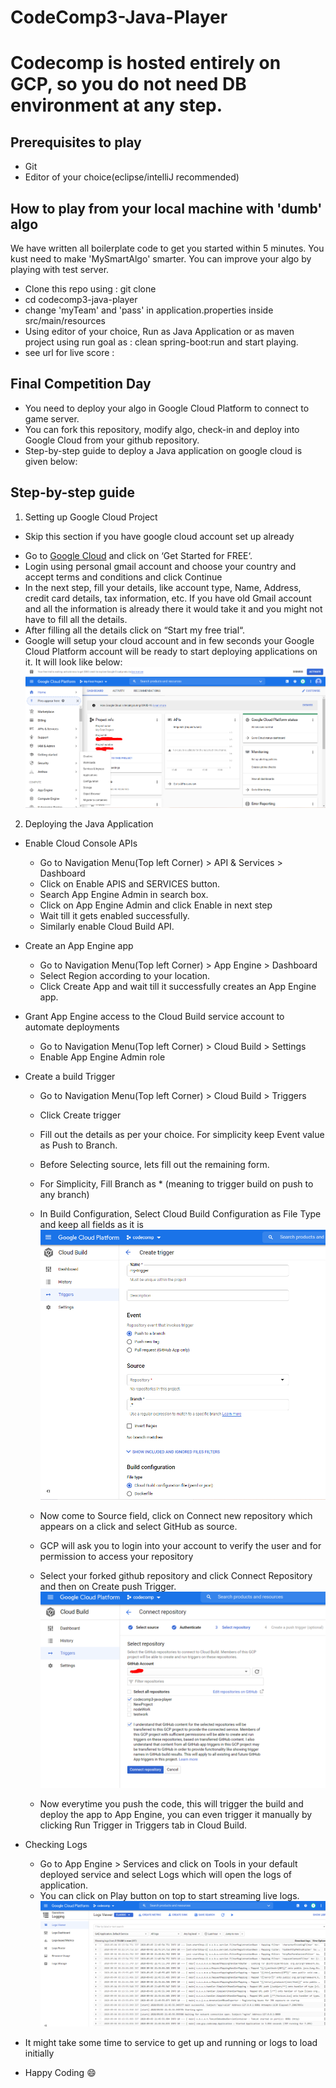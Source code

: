 # CodeComp3-Java-Player

# Codecomp is hosted entirely on GCP, so you do not need DB environment at any step.

## Prerequisites to play
- Git
- Editor of your choice(eclipse/intelliJ recommended)

## How to play from your local machine with 'dumb' algo
We have written all boilerplate code to get you started within 5 minutes. You kust need to make 'MySmartAlgo' smarter. You can improve your algo by playing with test server.
- Clone this repo using : git clone <Link of this repo>
- cd codecomp3-java-player
- change 'myTeam' and 'pass' in application.properties inside src/main/resources
- Using editor of your choice, Run as Java Application or as maven project using run goal as : clean spring-boot:run and start playing.
- see url for live score : <leaderboard URL Here>

## Final Competition Day
- You need to deploy your algo in Google Cloud Platform to connect to game server.
- You can fork this repository, modify algo, check-in and deploy into Google Cloud from your github repository.
-  Step-by-step guide to deploy a Java application on google cloud is given below:

## Step-by-step guide

1. Setting up Google Cloud Project
  * Skip this section if you have google cloud account set up already
- Go to [Google Cloud](https://cloud.google.com/) and click on ‘Get Started for FREE‘.
- Login using personal gmail account and choose your country and accept terms and conditions and click Continue
- In the next step, fill your details, like account type, Name, Address, credit card details, tax information, etc. If you have old Gmail account and all the information is already there it would take it and you might not have to fill all the details.
- After filling all the details click on “Start my free trial“.
- Google will setup your cloud account and in few seconds your Google Cloud Platform account will be ready to start deploying applications on it. It will look like below:
![GCP Home Screen](/img/welcome.PNG)

2. Deploying the Java Application
- Enable Cloud Console APIs
  - Go to Navigation Menu(Top left Corner) > API & Services > Dashboard
  - Click on Enable APIS and SERVICES button.
  - Search App Engine Admin in search box.
  - Click on App Engine Admin and click Enable in next step
  - Wait till it gets enabled successfully.
  - Similarly enable Cloud Build API.
 
- Create an App Engine app
  - Go to Navigation Menu(Top left Corner) > App Engine > Dashboard
  - Select Region according to your location.
  - Click Create App and wait till it successfully creates an App Engine app.
 
- Grant App Engine access to the Cloud Build service account to automate deployments
  - Go to Navigation Menu(Top left Corner) > Cloud Build > Settings
  - Enable App Engine Admin role
  
- Create a build Trigger
  - Go to Navigation Menu(Top left Corner) > Cloud Build > Triggers
  - Click Create trigger
  - Fill out the details as per your choice. For simplicity keep Event value as Push to Branch.
  - Before Selecting source, lets fill out the remaining form.
  - For Simplicity, Fill Branch as * (meaning to trigger build on push to any branch)
  - In Build Configuration, Select Cloud Build Configuration as File Type and keep all fields as it is
![Create Trigger](/img/createTrigger.PNG)  
  
  - Now come to Source field, click on Connect new repository which appears on a click and select GitHub as source.
  - GCP will ask you to login into your account to verify the user and for permission to access your repository
  - Select your forked github repository and click Connect Repository and then on Create push Trigger.
![Connect Repository](/img/connectRepo.PNG)    
  
  - Now everytime you push the code, this will trigger the build and deploy the app to App Engine, you can even trigger it manually by clicking Run Trigger in Triggers tab in Cloud Build.
  
- Checking Logs
  - Go to App Engine > Services and click on Tools in your default deployed service and select Logs which will open the logs of application.
  - You can click on Play button on top to start streaming live logs.
![Logs](/img/logs.PNG)  
  
- It might take some time to service to get up and running or logs to load initially

- Happy Coding :smile:
  



